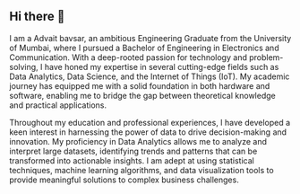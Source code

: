 ## Hi there 👋

I am a Advait bavsar, an ambitious Engineering Graduate from the University of Mumbai, where I pursued a Bachelor of Engineering in Electronics and Communication. With a deep-rooted passion for technology and problem-solving, I have honed my expertise in several cutting-edge fields such as Data Analytics, Data Science, and the Internet of Things (IoT). My academic journey has equipped me with a solid foundation in both hardware and software, enabling me to bridge the gap between theoretical knowledge and practical applications.

Throughout my education and professional experiences, I have developed a keen interest in harnessing the power of data to drive decision-making and innovation. My proficiency in Data Analytics allows me to analyze and interpret large datasets, identifying trends and patterns that can be transformed into actionable insights. I am adept at using statistical techniques, machine learning algorithms, and data visualization tools to provide meaningful solutions to complex business challenges.
